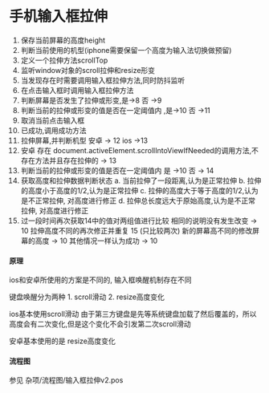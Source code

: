 # 手机输入框拉伸


1. 保存当前屏幕的高度height
2. 判断当前使用的机型(iphone需要保留一个高度为输入法切换做预留)
3. 定义一个拉伸方法scrollTop
4. 监听window对象的scroll拉伸和resize形变
5. 当发现存在时需要调用输入框拉伸方法,同时防抖监听
6. 在点击输入框时调用输入框拉伸方法
7. 判断屏幕是否发生了拉伸或形变,是->8 否 ->9
8. 判断当前的拉伸或形变的值是否在一定阈值内 ,是->10 否 ->11
9. 取消当前点击输入框
10. 已成功,调用成功方法
11. 拉伸屏幕,并判断机型 安卓 -> 12 ios ->13
12. 安卓 存在 document.activeElement.scrollIntoViewIfNeeded的调用方法,不存在方法并且存在拉伸的 -> 13
13. 判断当前的拉伸或形变的值是否在一定阈值内 是 ->10 否 -> 14
14. 获取高度和拉伸数据判断状态 
    a. 当前拉伸了一段距离,认为是正常拉伸 
    b. 拉伸的高度小于高度的1/2,认为是正常拉伸 
    c. 拉伸的高度大于等于高度的1/2,认为是不正常拉伸, 对高度进行修正
    d. 拉伸总长度远大于原始高度,认为是不正常拉伸, 对高度进行修正
15. 过一段时间再次获取14中的值对两组值进行比较
    相同的说明没有发生改变 -> 10
    拉伸高度不同的再次修正并重复 15 (只比较两次)
    新的屏幕高不同的修改屏幕的高度 -> 10
    其他情况一样认为成功 -> 10


#### 原理
ios和安卓所使用的方案是不同的, 输入框唤醒机制存在不同

键盘唤醒分为两种
    1. scroll滑动
    2. resize高度变化

ios基本使用scroll滑动
由于第三方键盘是先等系统键盘加载了然后覆盖的，所以高度会有二次变化,但是这个变化不会引发第二次scroll滑动

安卓基本使用的是 resize高度变化

#### 流程图
参见 杂项/流程图/输入框拉伸v2.pos